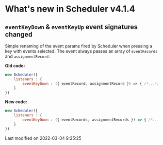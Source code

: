 # What's new in Scheduler v4.1.4

## `eventKeyDown` & `eventKeyUp` event signatures changed

Simple renaming of the event params fired by Scheduler when pressing a key with events selected. The event always
passes an array of `eventRecords` and `assignmentRecord`:

**Old code:**

```javascript
new Scheduler({
    listeners : {
        eventKeyDown : ({ eventRecord, assignmentRecord }) => { /*...*/ }
    }
})
```

**New code:**

```javascript
new Scheduler({
    listeners : {
        eventKeyDown : ({ eventRecords, assignmentRecords }) => { /*...*/ }
    }
})
```


<p class="last-modified">Last modified on 2022-03-04 9:25:25</p>